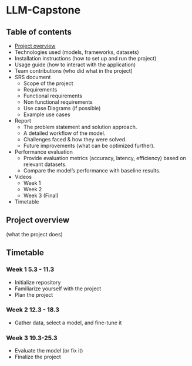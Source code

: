# LLM-Capstone
## Table of contents
- [Project overview](#Project-overview)
- Technologies used (models, frameworks, datasets)
- Installation instructions (how to set up and run the project)
- Usage guide (how to interact with the application)
- Team contributions (who did what in the project)
- SRS document
  - Scope of the project
  - Requirements
  - Functional requirements
  - Non functional requirements
  - Use case Diagrams (if possible)
  - Example use cases
- Report
  - The problem statement and solution approach.
  - A detailed workflow of the model.
  - Challenges faced & how they were solved.
  - Future improvements (what can be optimized further).
- Performance evaluation
  - Provide evaluation metrics (accuracy, latency, efficiency) based on
relevant datasets.
  - Compare the model’s performance with baseline results.
- Videos
  - Week 1
  - Week 2
  - Week 3 (Final)
- Timetable

## Project overview
(what the project does)

## Timetable
### Week 1 5.3 - 11.3
- Initialize repository
- Familiarize yourself with the project
- Plan the project
### Week 2 12.3 - 18.3
- Gather data, select a model, and fine-tune it
### Week 3 19.3-25.3
- Evaluate the model (or fix it)
- Finalize the project
